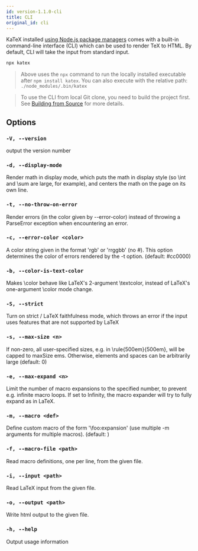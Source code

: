 ```yaml
---
id: version-1.1.0-cli
title: CLI
original_id: cli
---
```


KaTeX installed [using Node.js package managers](node.md) comes with a
built-in command-line interface (CLI) which can be used to render TeX to HTML.
By default, CLI will take the input from standard input.

```bash
npx katex
```

> Above uses the `npx` command to run the locally installed executable
after `npm install katex`.  You can also execute with the relative path:
`./node_modules/.bin/katex`

> To use the CLI from local Git clone, you need to build the project first.
See [Building from Source](node.md#building-from-source) for more details.

## Options

### `-V, --version`
output the version number

### `-d, --display-mode`
Render math in display mode, which puts the math in display style (so \int and \sum are large, for example), and centers the math on the page on its own line.

### `-t, --no-throw-on-error`
Render errors (in the color given by --error-color) instead of throwing a ParseError exception when encountering an error.

### `-c, --error-color <color>`
A color string given in the format 'rgb' or 'rrggbb' (no #). This option determines the color of errors rendered by the -t option. (default: #cc0000)

### `-b, --color-is-text-color`
Makes \color behave like LaTeX's 2-argument \textcolor, instead of LaTeX's one-argument \color mode change.

### `-S, --strict`
Turn on strict / LaTeX faithfulness mode, which throws an error if the input uses features that are not supported by LaTeX

### `-s, --max-size <n>`
If non-zero, all user-specified sizes, e.g. in \rule{500em}{500em}, will be capped to maxSize ems. Otherwise, elements and spaces can be arbitrarily large (default: 0)

### `-e, --max-expand <n>`
Limit the number of macro expansions to the specified number, to prevent e.g. infinite macro loops.  If set to Infinity, the macro expander will try to fully expand as in LaTeX.

### `-m, --macro <def>`
Define custom macro of the form '\foo:expansion' (use multiple -m arguments for multiple macros). (default: )

### `-f, --macro-file <path>`
Read macro definitions, one per line, from the given file.

### `-i, --input <path>`
Read LaTeX input from the given file.

### `-o, --output <path>`
Write html output to the given file.

### `-h, --help`
Output usage information
